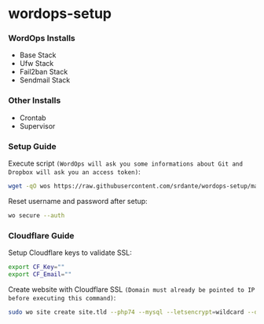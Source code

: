 # wordops-setup

### WordOps Installs

 - Base Stack
 - Ufw Stack
 - Fail2ban Stack
 - Sendmail Stack
 
### Other Installs

 - Crontab
 - Supervisor

### Setup Guide

Execute script `(WordOps will ask you some informations about Git and Dropbox will ask you an access token)`:

```sh
wget -qO wos https://raw.githubusercontent.com/srdante/wordops-setup/master/setup.sh && sudo bash wos
```

Reset username and password after setup:

```sh
wo secure --auth
```

### Cloudflare Guide

Setup Cloudflare keys to validate SSL:

```sh
export CF_Key=""
export CF_Email=""
```

Create website with Cloudflare SSL `(Domain must already be pointed to IP before executing this command)`:

```sh
sudo wo site create site.tld --php74 --mysql --letsencrypt=wildcard --dns=dns_cf
```
